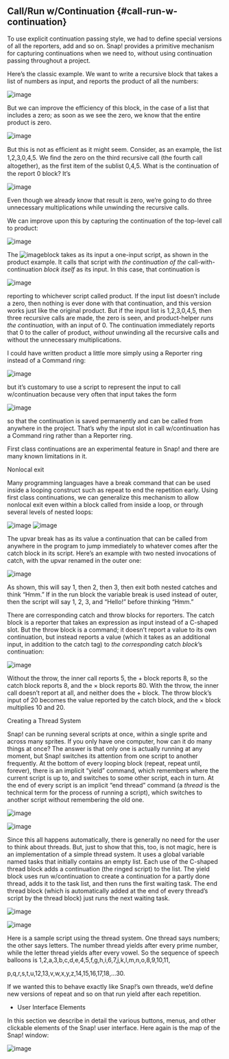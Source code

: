 ## Call/Run w/Continuation {#call-run-w-continuation}

To use explicit continuation passing style, we had to define special versions of all the reporters, add and so on. Snap! provides a primitive mechanism for capturing continuations when we need to, without using continuation passing throughout a project.

Here’s the classic example. We want to write a recursive block that takes a list of numbers as input, and reports the product of all the numbers:

![image](SnapManual/Image_202.png)

But we can improve the efficiency of this block, in the case of a list that includes a zero; as soon as we see the zero, we know that the entire product is zero.

![image](SnapManual/Image_203.png)

But this is not as efﬁcient as it might seem. Consider, as an example, the list 1,2,3,0,4,5\. We ﬁnd the zero on the third recursive call (the fourth call altogether), as the ﬁrst item of the sublist 0,4,5\. What is the continuation of the report 0 block? It’s

![image](SnapManual/Image_204.png)

Even though we already know that result is zero, we’re going to do three unnecessary multiplications while unwinding the recursive calls.

We can improve upon this by capturing the continuation of the top-level call to product:

![image](SnapManual/Image_205.png)

The ![image](SnapManual/Image_206.png)block takes as its input a one-input script, as shown in the product example. It calls that script with _the continuation of the_ call-with-continuation _block itself_ as its input. In this case, that continuation is

![image](SnapManual/Image_207.png)

reporting to whichever script called product. If the input list doesn’t include a zero, then nothing is ever done with that continuation, and this version works just like the original product. But if the input list is 1,2,3,0,4,5, then three recursive calls are made, the zero is seen, and product-helper _runs the continuation,_ with an input of 0\. The continuation immediately reports that 0 to the caller of product, _without_ unwinding all the recursive calls and without the unnecessary multiplications.

I could have written product a little more simply using a Reporter ring instead of a Command ring:

![image](SnapManual/Image_208.png)

but it’s customary to use a script to represent the input to call w/continuation because very often that input takes the form

![image](SnapManual/Image_209.png)

so that the continuation is saved permanently and can be called from anywhere in the project. That’s why the input slot in call w/continuation has a Command ring rather than a Reporter ring.

First class continuations are an experimental feature in Snap! and there are many known limitations in it.

Nonlocal exit

Many programming languages have a break command that can be used inside a looping construct such as repeat to end the repetition early. Using first class continuations, we can generalize this mechanism to allow nonlocal exit even within a block called from inside a loop, or through several levels of nested loops:

![image](SnapManual/Image_210.png) ![image](SnapManual/Image_211.png)

The upvar break has as its value a continuation that can be called from anywhere in the program to jump immediately to whatever comes after the catch block in its script. Here’s an example with two nested invocations of catch, with the upvar renamed in the outer one:

![image](SnapManual/Image_212.png)

As shown, this will say 1, then 2, then 3, then exit both nested catches and think “Hmm.” If in the run block the variable break is used instead of outer, then the script will say 1, 2, 3, and “Hello!” before thinking “Hmm.”

There are corresponding catch and throw blocks for reporters. The catch block is a reporter that takes an expression as input instead of a C-shaped slot. But the throw block is a command; it doesn’t report a value to its own continuation, but instead reports a value (which it takes as an additional input, in addition to the catch tag) to _the corresponding_ catch _block_’s continuation:

![image](SnapManual/Image_213.png)

Without the throw, the inner call reports 5, the + block reports 8, so the catch block reports 8, and the × block reports 80\. With the throw, the inner call doesn’t report at all, and neither does the + block. The throw block’s input of 20 becomes the value reported by the catch block, and the × block multiplies 10 and 20.

Creating a Thread System

Snap! can be running several scripts at once, within a single sprite and across many sprites. If you only have one computer, how can it do many things at once? The answer is that only one is actually running at any moment, but Snap! switches its attention from one script to another frequently. At the bottom of every looping block (repeat, repeat until, forever), there is an implicit “yield” command, which remembers where the current script is up to, and switches to some other script, each in turn. At the end of every script is an implicit “end thread” command (a _thread_ is the technical term for the process of running a script), which switches to another script without remembering the old one.

![image](SnapManual/Image_214.png)

![image](SnapManual/Image_215.png)

Since this all happens automatically, there is generally no need for the user to think about threads. But, just to show that this, too, is not magic, here is an implementation of a simple thread system. It uses a global variable named tasks that initially contains an empty list. Each use of the C-shaped thread block adds a continuation (the ringed script) to the list. The yield block uses run w/continuation to create a continuation for a partly done thread, adds it to the task list, and then runs the first waiting task. The end thread block (which is automatically added at the end of every thread’s script by the thread block) just runs the next waiting task.

![image](SnapManual/Image_216.png)

![image](SnapManual/Image_217.png)

Here is a sample script using the thread system. One thread says numbers; the other says letters. The number thread yields after every prime number, while the letter thread yields after every vowel. So the sequence of speech balloons is 1,2,a,3,b,c,d,e,4,5,f,g,h,i,6,7,j,k,l,m,n,o,8,9,10,11,

p,q,r,s,t,u,12,13,v,w,x,y,z,14,15,16,17,18,…30.

If we wanted this to behave exactly like Snap!’s own threads, we’d define new versions of repeat and so on that run yield after each repetition.

*   User Interface Elements

In this section we describe in detail the various buttons, menus, and other clickable elements of the Snap! user interface. Here again is the map of the Snap! window:

![image](SnapManual/Image_218.jpg)